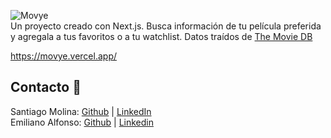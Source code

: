 ![Movye](https://i.imgur.com/YZC8ioW.png)\
Un proyecto creado con Next.js. Busca información de tu película preferida y agregala a tus favoritos o a tu watchlist. Datos traídos de [The Movie DB](https://www.themoviedb.org/documentation/api)

https://movye.vercel.app/

## Contacto 📨
Santiago Molina: [Github](https://github.com/SantiagoMartinMolina) | [LinkedIn](https://www.linkedin.com/in/santiago-molina-dev/)\
Emiliano Alfonso: [Github](https://github.com/Aglowkeys) | [Linkedin](https://www.linkedin.com/in/emiliano-alfonso/)
